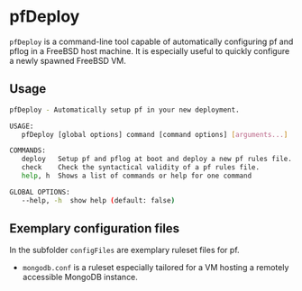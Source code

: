 # pfDeploy
`pfDeploy` is a command-line tool capable of automatically configuring pf and pflog in a FreeBSD host machine. It is especially useful to quickly configure a newly spawned FreeBSD VM.

## Usage
```bash
pfDeploy - Automatically setup pf in your new deployment.

USAGE:
   pfDeploy [global options] command [command options] [arguments...]

COMMANDS:
   deploy   Setup pf and pflog at boot and deploy a new pf rules file.
   check    Check the syntactical validity of a pf rules file.
   help, h  Shows a list of commands or help for one command

GLOBAL OPTIONS:
   --help, -h  show help (default: false)
```

## Exemplary configuration files
In the subfolder `configFiles` are exemplary ruleset files for pf.
* `mongodb.conf` is a ruleset especially tailored for a VM hosting a remotely accessible MongoDB instance.
